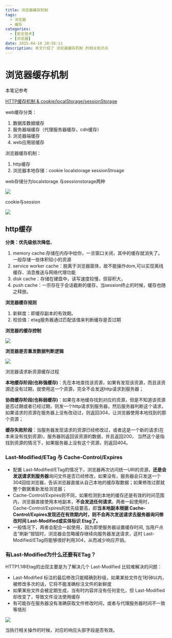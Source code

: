 ```yaml
---
title: 浏览器缓存机制
tags:
  - 浏览器
  - 缓存
categories:
  - [安全技术]
  - [浏览器]
date: 2025-04-10 20:56:11
description: 本文介绍了 浏览器缓存机制 的相关知识点
---
```

# 浏览器缓存机制

本笔记参考

[HTTP缓存机制 & cookie/localStorage/sessionStorage](https://www.jianshu.com/p/cb72dfb0f7b3)

web缓存分类：

1. 数据库数据缓存
2. 服务器端缓存（代理服务器缓存，cdn缓存）
3. 浏览器端缓存
4. web应用层缓存

浏览器缓存机制：

1. http缓存
2. 浏览器本地存储：cookie localstorage sessionStroage

web存储分为localstorage 与sessionstorage两种

![](Untitled.png)

cookie与session

![](Untitled%201.png)

## http缓存

**分类：优先级依次降低**，

1. memory cache:存储在内存中给你，一旦窗口关闭，其中的缓存就消失了。一般存储一些体积较小的资源
2. service worker cache：脱离于浏览器窗体，故不能操作dom,可以实现离线缓存、消息推送与网络代理功能
3. disk cache：存储在硬盘中，读写速度较慢，但容积大，
4. push cache：一宗存在于会话截断的缓存，当session终止的时候，缓存也随之释放。

**浏览器缓存规则**

1. 新鲜度：即缓存副本的有效期。
2. 校验值：etag服务器通过匹配该值来判断缓存是否过期

**浏览器的缓存控制**

![](Untitled%202.png)

**浏览器是否重发数据判断逻辑**

![](Untitled%203.png)

浏览器请求新资源缓存过程

**本地缓存阶段(也称强缓存)**：先在本地查找该资源，如果有发现该资源，而且该资源还没有过期，就使用这一个资源，完全不会发送http请求到服务器；

**协商缓存阶段(也称弱缓存)**：如果在本地缓存找到对应的资源，但是不知道该资源是否过期或者已经过期，则发一个http请求到服务器，然后服务器判断这个请求，如果请求的资源在服务器上没有改动过，则返回304，让浏览器使用本地找到的那个资源；

**缓存失败阶段**：当服务器发现请求的资源已经修改过，或者这是一个新的请求(在本来没有找到资源)，服务器则返回该资源的数据，并且返回200， 当然这个是指找到资源的情况下，如果服务器上没有这个资源，则返回404。

### Last-Modified/ETag 与 Cache-Control/Expires

- 配置 Last-Modified/ETag的情况下，浏览器再次访问统一URI的资源，**还是会发送请求到服务器**询问文件是否已经修改，如果没有，服务器会只发送一个304回给浏览器，告诉浏览器直接从自己本地的缓存取数据；如果修改过那就整个数据重新发给浏览器；
- Cache-Control/Expires则不同，如果检测到本地的缓存还是有效的时间范围内，浏览器直接使用本地副本，**不会发送任何请求**。两者一起使用时， Cache-Control/Expires的优先级要高，即**当本地副本根据 Cache-Control/Expires发现还在有效期内时，则不会再次发送请求去服务器询问修改时间 Last-Modified或实体标识 Etag了。**
- 一般情况下，两者会配合一起使用，因为即使服务器设置缓存时间, 当用户点击“刷新”按钮时，浏览器会忽略缓存继续向服务器发送请求，这时 Last-Modified/ETag将能够很好利用304，从而减少响应开销。

### 有Last-Modified为什么还要有ETag？

HTTP1.1中Etag的出现主要是为了解决几个 Last-Modified 比较难解决的问题：

- Last-Modified 标注的最后修改只能精确到秒级，如果某些文件在1秒钟以内，被修改多次的话，它将不能准确标注文件的新鲜度
- 如果某些文件会被定期生成，当有时内容并没有任何变化，但 Last-Modified 却改变了，导致文件没法使用缓存
- 有可能存在服务器没有准确获取文件修改时间，或者与代理服务器时间不一致等情形

![](Untitled%204.png)

当执行相关操作的时候，对应的响应头部字段是否有效。